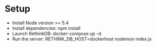 # Setup

- Install Node version >= 5.4
- Install dependencies: npm install
- Launch RethinkDB: docker-compose up -d
- Run the server: RETHINK_DB_HOST=dockerhost nodemon index.js



